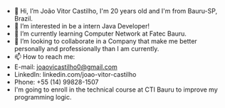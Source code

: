 - 👋 Hi, I’m João Vitor Castilho, I'm 20 years old and I'm from Bauru-SP, Brazil.
- 👀 I’m interested in be a intern Java Developer!
- 🌱 I’m currently learning Computer Network at Fatec Bauru.
- 💞️ I’m looking to collaborate in a Company that make me better personally and professionally than I am currently.
- 📫 How to reach me:
-   E-mail: joaovicastilho0@gmail.com
-   LinkedIn: linkedin.com/joao-vitor-castilho
-   Phone: +55 (14) 99828-1507
-   I'm going to enroll in the technical course at CTI Bauru to improve my programming logic.  
